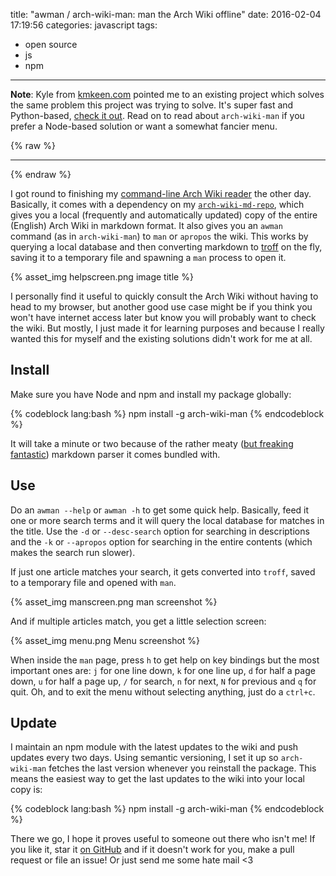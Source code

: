 title: "awman / arch-wiki-man: man the Arch Wiki offline"
date: 2016-02-04 17:19:56
categories: javascript
tags:
- open source
- js
- npm
---

**Note**: Kyle from [kmkeen.com](http://kmkeen.com) pointed me to an existing project which solves the same problem this project was trying to solve. It's super fast and Python-based, [check it out](http://kmkeen.com/arch-wiki-lite/). Read on to read about `arch-wiki-man` if you prefer a Node-based solution or want a somewhat fancier menu.

{% raw %}
<hr />
{% endraw %}

I got round to finishing my [command-line Arch Wiki reader](https://www.npmjs.com/package/arch-wiki-man) the other day. Basically, it comes with a dependency on my [`arch-wiki-md-repo`](https://www.npmjs.com/package/arch-wiki-md-repo), which gives you a local (frequently and automatically updated) copy of the entire (English) Arch Wiki in markdown format. It also gives you an `awman` command (as in `arch-wiki-man`) to `man` or `apropos` the wiki. This works by querying a local database and then converting markdown to [troff](https://en.wikipedia.org/wiki/Troff) on the fly, saving it to a temporary file and spawning a `man` process to open it.

{% asset_img helpscreen.png image title %}

I personally find it useful to quickly consult the Arch Wiki without having to head to my browser, but another good use case might be if you think you won't have internet access later but know you will probably want to check the wiki. But mostly, I just made it for learning purposes and because I really wanted this for myself and the existing solutions didn't work for me at all.

<!-- more -->

## Install

Make sure you have Node and npm and install my package globally:

{% codeblock lang:bash %}
npm install -g arch-wiki-man
{% endcodeblock %}

It will take a minute or two because of the rather meaty ([but freaking fantastic](https://github.com/wooorm/remark)) markdown parser it comes bundled with.

## Use

Do an `awman --help` or `awman -h` to get some quick help. Basically, feed it one or more search terms and it will query the local database for matches in the title. Use the `-d` or `--desc-search` option for searching in descriptions and the `-k` or `--apropos` option for searching in the entire contents (which makes the search run slower).

If just one article matches your search, it gets converted into `troff`, saved to a temporary file and opened with `man`.

{% asset_img manscreen.png man screenshot %}

And if multiple articles match, you get a little selection screen:

{% asset_img menu.png Menu screenshot %}

When inside the `man` page, press `h` to get help on key bindings but the most important ones are: `j` for one line down, `k` for one line up, `d` for half a page down, `u` for half a page up, `/` for search, `n` for next, `N` for previous and `q` for quit. Oh, and to exit the menu without selecting anything, just do a `ctrl+c`.

## Update

I maintain an npm module with the latest updates to the wiki and push updates every two days. Using semantic versioning, I set it up so `arch-wiki-man` fetches the last version whenever you reinstall the package. This means the easiest way to get the last updates to the wiki into your local copy is:

{% codeblock lang:bash %}
npm install -g arch-wiki-man
{% endcodeblock %}


There we go, I hope it proves useful to someone out there who isn't me! If you like it, star it [on GitHub](https://github.com/greg-js/arch-wiki-man) and if it doesn't work for you, make a pull request or file an issue! Or just send me some hate mail <3
